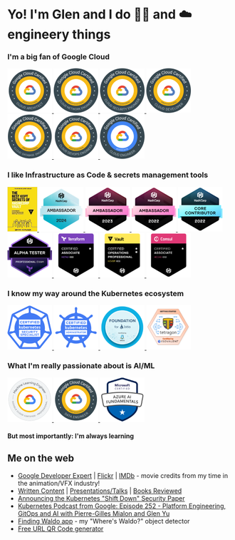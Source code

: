 # Yo! I'm Glen and I do :robot::brain: and :cloud: engineery things

### I'm a big fan of Google Cloud

<a href="https://www.credential.net/f5f2943b-f1ad-453e-bb53-c699becd849f">
<img class="icon-image" height="100" src="https://github.com/Neutrollized/Neutrollized/blob/master/images/badge_GCP-PCA.png" alt="Google Cloud Certified: Professional Cloud Architect" />    
</a>
<a href="https://www.credential.net/124c624d-f176-4bc8-a418-b610a236c309">
<img class="icon-image" height="100" src="https://github.com/Neutrollized/Neutrollized/blob/master/images/badge_GCP-PCNE.png" alt="Google Cloud Certified: Professional Cloud Network Engineer" />    
</a>
<a href="https://www.credential.net/06b90054-e8d5-47b3-b911-a4f3bfa8e610">
<img class="icon-image" height="100" src="https://github.com/Neutrollized/Neutrollized/blob/master/images/badge_GCP-PCSE.png" alt="Google Cloud Certified: Professional Cloud Security Engineer" />    
</a>
<a href="https://www.credential.net/46e62ebb-368b-4102-a394-153db000dee3">
<img class="icon-image" height="100" src="https://github.com/Neutrollized/Neutrollized/blob/master/images/badge_GCP-PCD.png" alt="Google Cloud Certified: Professional Cloud Developer" />    
</a>
<a href="https://www.credential.net/87f87ba2-9e1c-4a21-a059-db2af65f0bc2">
<img class="icon-image" height="100" src="https://github.com/Neutrollized/Neutrollized/blob/master/images/badge_GCP-PCDBE.png" alt="Google Cloud Certified: Professional Cloud Database Engineer" />    
</a>
<a href="https://www.credential.net/71605802-2007-4c22-acf0-c9c8203e4b9c">
<img class="icon-image" height="100" src="https://github.com/Neutrollized/Neutrollized/blob/master/images/badge_GCP-PCDE.png" alt="Google Cloud Certified: Professional Cloud DevOps Engineer" />    
</a>
<a href="https://www.credential.net/ef07e7a8-a7fc-4943-b954-1122e3004d64">
<img class="icon-image" height="100" src="https://github.com/Neutrollized/Neutrollized/blob/master/images/badge_GCP-ACE.png" alt="Google Cloud Certified: Associate Cloud Engineer" />    
</a>

<!--
> But I'm not a one-trick pony

<a href="https://www.youracclaim.com/badges/d03d2a5a-c56e-46ed-8215-8e57d8f40b90">
<img class="icon-image" height="100" src="https://github.com/Neutrollized/Neutrollized/blob/master/images/badge_AWS-SAA.png" alt="AWS Certified Solutions Architect - Associate" />    
</a>
<a href="https://www.credly.com/badges/d296e619-9dd0-450a-b848-453214348658">
<img class="icon-image" height="100" src="https://github.com/Neutrollized/Neutrollized/blob/master/images/badge_Azure-Administrator.png" alt="Microsoft Azure Administrator Associate" />    
</a>
-->

### I like Infrastructure as Code & secrets management tools

<a href="https://www.amazon.ca/dp/B0C44SD7HL">
<img class="icon-image" height="100" src="https://github.com/Neutrollized/Neutrollized/blob/master/images/cover_TheBestKeptSecretsOfHashiCorpVault.jpg" alt="The Best Kept Secrets of HashiCorp Vault" /> 
</a>
<a href="https://www.credly.com/badges/e49a3c40-fb30-44e7-bd88-623cb11c2e82/public_url">
<img class="icon-image" height="100" src="https://github.com/Neutrollized/Neutrollized/blob/master/images/badge_HashiCorp-Ambassador-2024.png" alt="HashiCorp Ambassador 2024" /> 
</a>
<a href="https://www.credly.com/badges/7dedcf1a-94b4-4300-b042-d2c5200fa811/public_url">
<img class="icon-image" height="100" src="https://github.com/Neutrollized/Neutrollized/blob/master/images/badge_HashiCorp-Ambassador-2023.png" alt="HashiCorp Ambassador 2023" /> 
</a>
<a href="https://www.credly.com/badges/543bd386-12d7-4eb2-aa84-c3c8e739e3dd/public_url">
<img class="icon-image" height="100" src="https://github.com/Neutrollized/Neutrollized/blob/master/images/badge_HashiCorp-Ambassador-2022.png" alt="HashiCorp Ambassador 2022" /> 
</a>
<a href="https://www.credly.com/badges/f734436d-8e61-456d-8313-59ea45ea543c/public_url">
<img class="icon-image" height="100" src="https://github.com/Neutrollized/Neutrollized/blob/master/images/badge_HashiCorp-CoreContributor-2022.png" alt="HashiCorp Core Contributor 2022" /> 
</a>
<br>
<a href="https://www.credly.com/badges/84d23ead-19fb-4ef1-94a4-0274680ee5d9/public_url">
<img class="icon-image" height="100" src="https://github.com/Neutrollized/Neutrollized/blob/master/images/badge_HashiCorp-TerraformPro_Alpha.png" alt="Alpha Tester: Terraform Authoring and Operations Professional" />
</a>
<a href="https://www.credly.com/badges/d4159e0d-3f4f-4c88-96d9-8ea9a1466ede/public_url">
<img class="icon-image" height="100" src="https://github.com/Neutrollized/Neutrollized/blob/master/images/badge_HashiCorp-TerraformA003.png" alt="HashiCorp Certified: Terraform Associate" /> 
</a>
<a href="https://www.credly.com/badges/0f177d02-1558-42cf-94b3-36b46d36451f/public_url">
<img class="icon-image" height="100" src="https://github.com/Neutrollized/Neutrollized/blob/master/images/badge_HashiCorp-VaultPro.png" alt="HashiCorp Certified: Vault Operations Professional" /> 
</a>
<!--
<a href="https://www.youracclaim.com/badges/07988f40-3669-4c54-bd67-efdc6a4e4915">
<img class="icon-image" height="100" src="https://github.com/Neutrollized/Neutrollized/blob/master/images/badge_HashiCorp-VaultA_v2.png" alt="HashiCorp Certified: Vault Associate" /> 
</a>
-->
<a href="https://www.youracclaim.com/badges/f575ff1c-550c-4157-b22e-83d28599e75e">
<img class="icon-image" height="100" src="https://github.com/Neutrollized/Neutrollized/blob/master/images/badge_HashiCorp-ConsulA_v2.png" alt="HashiCorp Certified: Consul Associate" /> 
</a>

### I know my way around the Kubernetes ecosystem

<a href="https://www.credly.com/badges/42b5f272-ef81-49bf-9b1f-858d1b5109a1">
<img class="icon-image" height="100" src="https://github.com/Neutrollized/Neutrollized/blob/master/images/badge_CKS.png" alt="CKS: Certified Kubernetes Security Specialist" /> 
</a>
<a href="https://www.youracclaim.com/badges/38302147-9e2f-4c85-b014-283bf47df995">
<img class="icon-image" height="100" src="https://github.com/Neutrollized/Neutrollized/blob/master/images/badge_CKA.png" alt="CKA: Certified Kubernetes Administrator" /> 
</a>
<a href="https://www.credly.com/badges/ee1c3dd5-7702-4b1f-8fd9-9b11e06441e3">
<img class="icon-image" height="100" src="https://github.com/Neutrollized/Neutrollized/blob/master/images/badge_Istio-Foundation.png" alt="Foundation for Istio" /> 
</a>
<a href="https://www.credly.com/earner/earned/badge/707fea6e-39f1-47e8-81c8-f498d703c93b">
<img class="icon-image" height="100" src="https://github.com/Neutrollized/Neutrollized/blob/master/images/badge_Isovalent-tetragon.png" alt="Tetragon Getting Started" /> 
</a>

### What I'm really passionate about is AI/ML

<a href="https://google.accredible.com/8f3afda4-06b3-421e-8b1e-fe864f025c14">
<img class="icon-image" height="100" src="https://github.com/Neutrollized/Neutrollized/blob/master/images/badge_GCP-PMLE.png" alt="Google Cloud Certified: Professional Machine Learning Engineer" />    
</a>
<a href="https://www.credential.net/2c5d645e-dc28-44bd-b13a-f8592beb1bb1">
<img class="icon-image" height="100" src="https://github.com/Neutrollized/Neutrollized/blob/master/images/badge_GCP-PDE.png" alt="Google Cloud Certified: Professional Data Engineer" />    
</a>
<a href="https://www.credly.com/badges/192261bc-6dad-4529-ab50-63ea0ae2155c">
<img class="icon-image" height="100" src="https://github.com/Neutrollized/Neutrollized/blob/master/images/badge_Azure-AI-Fundamentals.png" alt="Microsoft Azure AI Fundamentals" />    
</a>

#### But most importantly: **I'm** always learning


## Me on the web 
- [Google Developer Expert](https://developers.google.com/community/experts/directory?text=glen%20yu) | [Flickr](https://www.flickr.com/photos/2hit6) | [IMDb](https://www.imdb.com/name/nm3489135/) - movie credits from my time in the animation/VFX industry!
- [Written Content](./writings.md) | [Presentations/Talks](./presentations.md) | [Books Reviewed](./book_reviews.md)
- [Announcing the Kubernetes "Shift Down" Security Paper](https://www.cncf.io/blog/2025/02/25/announcing-the-kubernetes-shift-down-security-paper/)
- [Kubernetes Podcast from Google: Episode 252 - Platform Engineering, GitOps and AI with Pierre-Gilles Mialon and Glen Yu](https://kubernetespodcast.com/episode/256-pe-gitops-ai/)
- [Finding Waldo app](https://findwaldo.thirdpig.io) - my "Where's Waldo?" object detector
- [Free URL QR Code generator](https://qrcoder.thirdpig.io)
<!--
- [Rundeck GCP Nodes Plugin](https://resources.rundeck.com/plugins/rundeck-gcp-nodes-plugin/)
-->

<!--
**Neutrollized/Neutrollized** is a ✨ _special_ ✨ repository because its `README.md` (this file) appears on your GitHub profile.

Here are some ideas to get you started:

- 🔭 I’m currently working on ...
- 🌱 I’m currently learning ...
- 👯 I’m looking to collaborate on ...
- 🤔 I’m looking for help with ...
- 💬 Ask me about ...
- 📫 How to reach me: ...
- 😄 Pronouns: ...
- ⚡ Fun fact: ...


Other useful links for future use:
<a href="https://github.com/anuraghazra/github-readme-stats">
  <img align="left" src="https://github-readme-stats.vercel.app/api?username=Neutrollized&count_private=true&show_icons=true" />
</a>
<a href="https://github.com/anuraghazra/github-readme-stats">
  <img align="left" src="https://github-readme-stats.vercel.app/api/top-langs/?username=Neutrollized" />
</a>

-->
